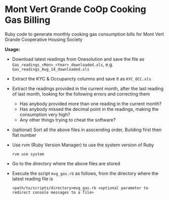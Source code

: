 Mont Vert Grande CoOp Cooking Gas Billing
==========================================
Ruby code to generate monthly cooking gas consumption bills for Mont Vert Grande Cooperative Housing Society

**Usage:**
  - Download latest readings from Onesolution and save the file as `Gas_readings_<Mon>_<Year>_downloaded.xls`, e.g. `Gas_readings_Aug_14_downloaded.xls`
  - Extract the KYC & Occupancty columns and save it as `KYC_OCC.xls`
  - Extract the readings provided in the current month, after the last reading of last month, looking for the following errors and correcting them
    - Has anybody provided more than one reading in the current month?
    - Has anybody missed the decimal point in the readings, making the consumption very high?
    - Any other things trying to cheat the software?
  - (optional) Sort all the above files in asscending order, Building first then flat number
  - Use rvm (Ruby Version Manager) to use the system version of Ruby

        rvm use system
  - Go to the directory where the above files are stored
  - Execute the script `mvg_gas.rb` as follows, from the directory where the latest reading file is 

        <path/to/scripts/directory>mvg_gas.rb <optional parameter to redirect console messages to a file> 
